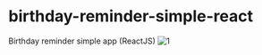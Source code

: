 # birthday-reminder-simple-react
Birthday reminder simple app (ReactJS)
![1](https://user-images.githubusercontent.com/42185328/113607018-6969f080-9651-11eb-90a3-0bf52d26b738.png)

